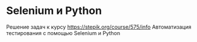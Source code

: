 # Selenium и Python

Решение задач к курсу https://stepik.org/course/575/info Автоматизация тестирования с помощью Selenium и Python
